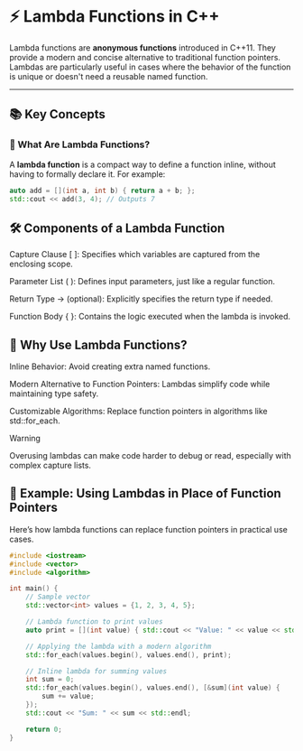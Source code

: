 # ⚡ Lambda Functions in C++

Lambda functions are **anonymous functions** introduced in C++11. They provide a modern and concise alternative to traditional function pointers. Lambdas are particularly useful in cases where the behavior of the function is unique or doesn't need a reusable named function.

---

## 📚 Key Concepts

### 🔧 What Are Lambda Functions?

A **lambda function** is a compact way to define a function inline, without having to formally declare it. For example:
```cpp
auto add = [](int a, int b) { return a + b; };
std::cout << add(3, 4); // Outputs 7
```

## 🛠️ Components of a Lambda Function

Capture Clause [ ]: Specifies which variables are captured from the enclosing scope.

Parameter List ( ): Defines input parameters, just like a regular function.

Return Type -> (optional): Explicitly specifies the return type if needed.

Function Body { }: Contains the logic executed when the lambda is invoked.

## 🎯 Why Use Lambda Functions?

Inline Behavior: Avoid creating extra named functions.

Modern Alternative to Function Pointers: Lambdas simplify code while maintaining type safety.

Customizable Algorithms: Replace function pointers in algorithms like std::for_each.

> [!WARNING]  
> Overusing lambdas can make code harder to debug or read, especially with complex capture lists.

## 🚀 Example: Using Lambdas in Place of Function Pointers
Here’s how lambda functions can replace function pointers in practical use cases.

```cpp
#include <iostream>
#include <vector>
#include <algorithm>

int main() {
    // Sample vector
    std::vector<int> values = {1, 2, 3, 4, 5};

    // Lambda function to print values
    auto print = [](int value) { std::cout << "Value: " << value << std::endl; };

    // Applying the lambda with a modern algorithm
    std::for_each(values.begin(), values.end(), print);

    // Inline lambda for summing values
    int sum = 0;
    std::for_each(values.begin(), values.end(), [&sum](int value) {
        sum += value;
    });
    std::cout << "Sum: " << sum << std::endl;

    return 0;
}
```


```cpp

```


```cpp

```


```cpp

```
